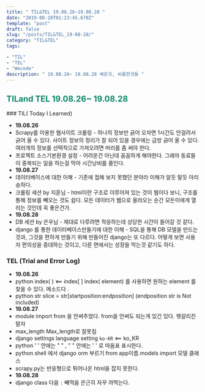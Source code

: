 ```yaml
---
title: " TIL&TEL 19.08.26~19.08.28 "
date: "2019-08-28T01:23:45.678Z"
template: "post"
draft: false
slug: "/posts/TIL&TEL_19-08-28/"
category: "TIL&TEL"
tags:

- "TIL"
- "TEL"
- "Wecode"
description: " 19.08.26~ 19.08.28 배운것, 씨름한것들 "
---
```

<h2 style="color:rgb(9, 136, 104)">TILand TEL 19.08.26~ 19.08.28 </h2>
### TIL( Today I Learned)

-	**19.08.26**
  -	Scrapy를 이용한 웹사이트 크롤링 - 하나의 정보만 긁어 오자면 1시간도 안걸려서 긁어 올 수 있다. 사이트 정보의 정리가 잘 되어 있을 경우에는 금방 긁어 올 수 있다. 여러개의 정보를 선택적으로 가져오려면 머리를 좀 써야 한다. 
  -	프로젝트 소스기본환경 설정 - 어려운건 아닌데 꼼꼼하게 해야한다. 그래야 동료들이 중복되는 일을 하는걸 막아 시간낭비를 줄인다.
-	**19.08.27**
  -	데이터베이스에 대한 이해 - 기존에 접해 보지 못했던 분야라 이해가 알듯 말듯 아리송하다. 
  -	크롤링 세션 by 지훈님 - html이란 구조로 이루어져 있는 것이 웹이다 보니, 구조를 통해 정보를 빼오는 것도 쉽다. 모든 데이터가 웹으로 올라오는 순간 모든이에게 열리는 것인데 꼭 좋은건가. 
-	**19.08.28**
  -	DB 세션 by 은우님 - 제대로 다루려면 적응하는데 상당한 시간이 들어갈 것 같다.
  -	django 를 통한 데이터베이스만들기에 대한 이해 - SQL을 통해 DB 모델을 만드는 것과, 그것을 편하게 만들기 위해 만들어진 django는 또 다르다. 어떻게 보면 사용자 편의성을 증대하는 것이고, 다른 면에서는 성장을 막는것 같기도 하다.

### TEL (Trial and Error Log)

-	**19.08.26**
  -	python index( ) <== index[ ]  index( element) 를 사용하면 원하는 element 를 찾을 수 있다. 메소드다 . 
  -	python str slice = str[startposition:endposition] (endposition str is Not included)  
-	**19.08.27**
  -	module import from 을 안써주었다. from을 안써도 되는게 있긴 있다. 헷갈리진 말자
  -	max_length Max_length로 잘못침 
  -	django settings language setting `ko-KR` <== ko_KR
  -	python ' ' 안에는 " " , " " 안에는 ' ' 로 따옴표 표시한다. 
  -	python shell 에서 django orm 부르기 from app이름.models import 모델 클래스
  -	scrapy.py는 반응형으로 튀어나온 html을 잡지 못한다. 
-	**19.08.28**
  -	django class 다음  ` : ` 빼먹음  은근히 자꾸 까먹는다. 